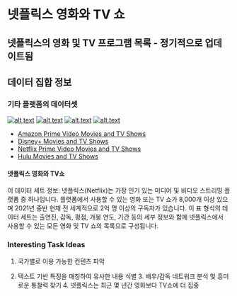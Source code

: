 # 넷플릭스 영화와 TV 쇼

## 넷플릭스의 영화 및 TV 프로그램 목록 - 정기적으로 업데이트됨

## 데이터 집합 정보

### 기타 플랫폼의 데이터셋

[![alt text](https://i.imgur.com/As0PMcL.jpg)](https://www.kaggle.com/shivamb/netflix-shows) [![alt text](https://i.imgur.com/r5t3MpQ.jpg)](https://www.kaggle.com/shivamb/amazon-prime-movies-and-tv-shows) [![alt text](https://i.imgur.com/4a4ZMuy.png)](https://www.kaggle.com/shivamb/disney-movies-and-tv-shows) [![alt text](https://i.imgur.com/nCL8Skc.png?1)](https://www.kaggle.com/shivamb/hulu-movies-and-tv-shows)

- [Amazon Prime Video Movies and TV Shows](https://www.kaggle.com/shivamb/amazon-prime-movies-and-tv-shows)
- [Disney+ Movies and TV Shows](https://www.kaggle.com/shivamb/disney-movies-and-tv-shows)
- [Netflix Prime Video Movies and TV Shows](https://www.kaggle.com/shivamb/netflix-shows)
- [Hulu Movies and TV Shows](https://www.kaggle.com/shivamb/hulu-movies-and-tv-shows)

#### 넷플릭스 영화와 TV쇼

이 데이터 세트 정보: 넷플릭스(Netflix)는 가장 인기 있는 미디어 및 비디오 스트리밍 플랫폼 중 하나입니다. 플랫폼에서 사용할 수 있는 영화 또는 TV 쇼가 8,000개 이상 있으며 2021년 중반 현재 전 세계적으로 2억 명 이상의 구독자가 있습니다. 이 표 형식의 데이터 세트는 출연진, 감독, 평점, 개봉 연도, 기간 등의 세부 정보와 함께 넷플릭스에서 사용할 수 있는 모든 영화 및 TV 쇼의 목록으로 구성됩니다.



### Interesting Task Ideas

1. 국가별로 이용 가능한 컨텐츠 파악

2. 텍스트 기반 특징을 매칭하여 유사한 내용 식별
   3. 배우/감독 네트워크 분석 및 흥미로운 통찰력 찾기
      4. 넷플릭스는 최근 몇 년간 영화보다 TV쇼에 더 집중

